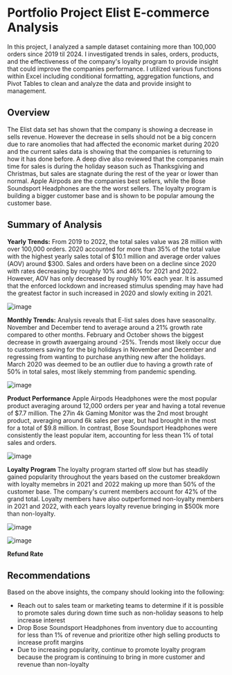 # Portfolio Project Elist E-commerce Analysis

In this project, I analyzed a sample dataset containing more than 100,000 orders since 2019 til 2024.  I investigated trends in sales, orders, products, and the effectiveness of the company's loyalty program to provide insight that could improve the companies performance. I utilized various functions within Excel including conditional formatting, aggregation functions, and Pivot Tables to clean and analyze the data and provide insight to management.


## Overview
The Elist data set has shown that the company is showing a decrease in sells revenue. However the decrease in sells should not be a big concern due to rare anomolies that had affected the economic market during 2020 and the current sales data is showing that the companies is returning to how it has done before. A deep dive also reviewed that the companies main time for sales is during the holiday season such as Thanksgiving and Christmas, but sales are stagnate during the rest of the year or lower than normal. Apple Airpods are the companies best sellers, while the Bose Soundsport Headphones are the the worst sellers. The loyalty program is building a bigger customer base and is shown to be popular amoung the customer base.



## Summary of Analysis
**Yearly Trends:** From 2019 to 2022, the total sales value was 28 million with over 100,000 orders. 2020 accounted for more than 35% of the total value with the highest yearly sales total of $10.1 million and average order values (AOV) around $300. Sales and orders have been on a decline since 2020 with rates decreasing by roughly 10% and 46% for 2021 and 2022. However, AOV has only decreased by roughly 10% each year. It is assumed that the enforced lockdown and increased stimulus spending may have had the greatest factor in such increased in 2020 and slowly exiting in 2021.

![image](https://github.com/LeTie123/Elist_analysis/assets/147008583/ff19628d-27d4-40e4-b09a-d476408eb232)



**Monthly Trends:** Analysis reveals that E-list sales does have seasonality. November and December tend to average around a 21% growth rate compared to other months. February and October shows the biggest decrease in growth avaergaing around -25%. Trends most likely occur due to customers saving for the big holidays in November and December and regressing from wanting to purchase anything new after the holidays. March 2020 was deemed to be an outlier due to having a growth rate of 50% in total sales, most likely stemming from pandemic spending.

![image](https://github.com/LeTie123/Elist_analysis/assets/147008583/a29dc2bc-2ebc-4b1e-a428-ab6d1991f76d)

 

**Product Performance** Apple Airpods Headphones were the most popular product averaging around 12,000 orders per year and having a total revenue of $7.7 million. The 27in 4k Gaming Monitor was the 2nd most brought product, averaging around 6k sales per year, but had brought in the most for a total of $9.8 million. In contrast, Bose Soundsport Headphones were consistently the least popular item, accounting for less thean 1% of total sales and orders.

![image](https://github.com/LeTie123/Elist_analysis/assets/147008583/226e00ba-9709-4620-9ec0-6bc6e75f5a0a)


**Loyalty Program** 
The loyalty program started off slow but has steadily gained popularity throughout the years based on the customer breakdown with loyalty memebrs in 2021 and 2022 making up more than 50% of the customer base. The company's current members account for 42% of the grand total. Loyalty members have also outperformed non-loyalty members in 2021 and 2022, with each years loyalty revenue bringing in $500k more than non-loyalty.

![image](https://github.com/LeTie123/Elist_analysis/assets/147008583/60f1baa5-7677-4a3d-8be2-d1dcf20dd543)


![image](https://github.com/LeTie123/Elist_analysis/assets/147008583/6e440b55-5a60-4739-b815-144257fef513)


**Refund Rate**

## Recommendations
Based on the above insights, the company should looking into the following:

* Reach out to sales team or marketing teams to determine if it is possible to promote sales during down time such as non-holiday seasons to help increase interest
* Drop Bose Soundsport Headphones from inventory due to accounting for less than 1% of revenue and prioritize other high selling products to increase profit margins
* Due to increasing popularity, continue to promote loyalty program because the program is continuing to bring in more customer and revenue than non-loyalty 
